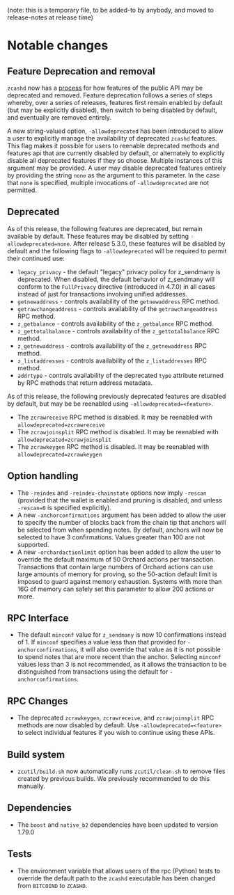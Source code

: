 (note: this is a temporary file, to be added-to by anybody, and moved to
release-notes at release time)

Notable changes
===============

Feature Deprecation and removal
-------------------------------

`zcashd` now has a [process](https://zcash.github.io/zcash/user/deprecation.html)
for how features of the public API may be deprecated and removed. Feature
deprecation follows a series of steps whereby, over a series of releases,
features first remain enabled by default (but may be explicitly disabled), then
switch to being disabled by default, and eventually are removed entirely.

A new string-valued option, `-allowdeprecated` has been introduced to allow a
user to explicitly manage the availability of deprecated `zcashd` features.  This
flag makes it possible for users to reenable deprecated methods and features
api that are currently disabled by default, or alternately to explicitly
disable all deprecated features if they so choose. Multiple instances of this
argument may be provided. A user may disable deprecated features entirely
by providing the string `none` as the argument to this parameter. In the case
that `none` is specified, multiple invocations of `-allowdeprecated` are not
permitted.

Deprecated
----------

As of this release, the following features are deprecated, but remain 
available by default. These features may be disabled by setting 
`-allowdeprecated=none`. After release 5.3.0, these features will be
disabled by default and the following flags to `-allowdeprecated` will
be required to permit their continued use:

  - `legacy_privacy` - the default "legacy" privacy policy for z_sendmany
    is deprecated. When disabled, the default behavior of z_sendmany will
    conform to the `FullPrivacy` directive (introduced in 4.7.0) in all cases
    instead of just for transactions involving unified addresses.
  - `getnewaddress` - controls availability of the `getnewaddress` RPC method.
  - `getrawchangeaddress` - controls availability of the `getrawchangeaddress` RPC method.
  - `z_getbalance` - controls availability of the `z_getbalance` RPC method.
  - `z_gettotalbalance` - controls availability of the `z_gettotalbalance` RPC method.
  - `z_getnewaddress` - controls availability of the `z_getnewaddress` RPC method.
  - `z_listaddresses` - controls availability of the `z_listaddresses` RPC method.
  - `addrtype` - controls availability of the deprecated `type` attribute
    returned by RPC methods that return address metadata. 

As of this release, the following previously deprecated features are disabled
by default, but may be be reenabled using `-allowdeprecated=<feature>`.

  - The `zcrawreceive` RPC method is disabled. It may be reenabled with
    `allowdeprecated=zcrawreceive`
  - The `zcrawjoinsplit` RPC method is disabled. It may be reenabled with
    `allowdeprecated=zcrawjoinsplit`
  - The `zcrawkeygen` RPC method is disabled. It may be reenabled with
    `allowdeprecated=zcrawkeygen`

Option handling
---------------

- The `-reindex` and `-reindex-chainstate` options now imply `-rescan`
  (provided that the wallet is enabled and pruning is disabled, and unless
  `-rescan=0` is specified explicitly).
- A new `-anchorconfirmations` argument has been added to allow the user
  to specify the number of blocks back from the chain tip that anchors will be
  selected from when spending notes. By default, anchors will now be selected
  to have 3 confirmations. Values greater than 100 are not supported.
- A new `-orchardactionlimit` option has been added to allow the user to
  override the default maximum of 50 Orchard actions per transaction. 
  Transactions that contain large numbers of Orchard actions can use 
  large amounts of memory for proving, so the 50-action default limit is
  imposed to guard against memory exhaustion. Systems with more than 16G
  of memory can safely set this parameter to allow 200 actions or more.

RPC Interface
-------------

- The default `minconf` value for `z_sendmany` is now 10 confirmations instead
  of 1. If `minconf` specifies a value less than that provided for
  `-anchorconfirmations`, it will also override that value as it is not
  possible to spend notes that are more recent than the anchor. Selecting
  `minconf` values less than 3 is not recommended, as it allows the transaction
  to be distinguished from transactions using the default for
  `-anchorconfirmations`.

RPC Changes
-----------

- The deprecated `zcrawkeygen`, `zcrawreceive`, and `zcrawjoinsplit` RPC
  methods are now disabled by default. Use `-allowdeprecated=<feature>`
  to select individual features if you wish to continue using these APIs.

Build system
------------

- `zcutil/build.sh` now automatically runs `zcutil/clean.sh` to remove
  files created by previous builds. We previously recommended to do this
  manually.

Dependencies
------------

- The `boost` and `native_b2` dependencies have been updated to version 1.79.0

Tests
-----

- The environment variable that allows users of the rpc (Python) tests to
  override the default path to the `zcashd` executable has been changed
  from `BITCOIND` to `ZCASHD`.
